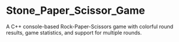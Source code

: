 # Stone_Paper_Scissor_Game
A C++ console-based Rock-Paper-Scissors game with colorful round results, game statistics, and support for multiple rounds.

